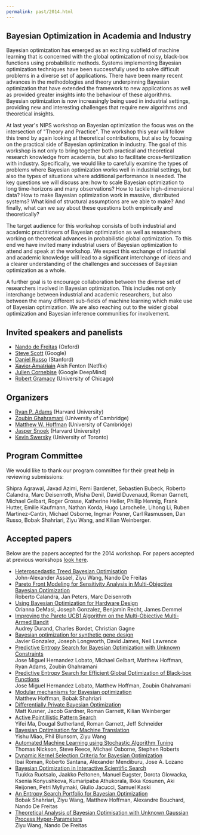 ```yaml
---
permalink: past/2014.html
---
```


Bayesian Optimization in Academia and Industry
----------------------------------------------

Bayesian optimization has emerged as an exciting subfield of machine learning
that is concerned with the global optimization of noisy, black-box functions
using probabilistic methods. Systems implementing Bayesian optimization
techniques have been successfully used to solve difficult problems in a diverse
set of applications. There have been many recent advances in the methodologies
and theory underpinning Bayesian optimization that have extended the framework
to new applications as well as provided greater insights into the behaviour of
these algorithms. Bayesian optimization is now increasingly being used in
industrial settings, providing new and interesting challenges that require new
algorithms and theoretical insights.

At last year's NIPS workshop on Bayesian optimization the focus was on the
intersection of "Theory and Practice". The workshop this year will follow this
trend by again looking at theoretical contributions, but also by focusing on the
practical side of Bayesian optimization in industry. The goal of this workshop
is not only to bring together both practical and theoretical research knowledge
from academia, but also to facilitate cross-fertilization with industry.
Specifically, we would like to carefully examine the types of problems where
Bayesian optimization works well in industrial settings, but also the types of
situations where additional performance is needed. The key questions we will
discuss are: how to scale Bayesian optimization to long time-horizons and many
observations? How to tackle high-dimensional data? How to make Bayesian
optimization work in massive, distributed systems? What kind of structural
assumptions are we able to make? And finally, what can we say about these
questions both empirically and theoretically?

The target audience for this workshop consists of both industrial and academic
practitioners of Bayesian optimization as well as researchers working on
theoretical advances in probabilistic global optimization. To this end we have
invited many industrial users of Bayesian optimization to attend and speak at
the workshop. We expect this exchange of industrial and academic knowledge will
lead to a significant interchange of ideas and a clearer understanding of the
challenges and successes of Bayesian optimization as a whole.

A further goal is to encourage collaboration between the diverse set of
researchers involved in Bayesian optimization. This includes not only
interchange between industrial and academic researchers, but also between the
many different sub-fields of machine learning which make use of Bayesian
optimization. We are also reaching out to the wider global optimization and
Bayesian inference communities for involvement.


Invited speakers and panelists
-------------------------------

- [Nando de Freitas](http://www.cs.ox.ac.uk/people/nando.defreitas/) (Oxford)
- [Steve Scott](http://stevethebayesian.com) (Google)
- [Daniel Russo](http://web.stanford.edu/~djrusso) (Stanford)
- [<strike>Xavier Amatriain</strike>](http://xavier.amatriain.net/) Aish Fenton (Netflix)
- [Julien Cornebise](http://www.cornebise.com/julien/) (Google DeepMind)
- [Robert Gramacy](http://faculty.chicagobooth.edu/robert.gramacy) (University of Chicago)


Organizers
---------------------

- [Ryan P. Adams](http://www.seas.harvard.edu/directory/rpa) (Harvard University)
- [Zoubin Ghahramani](http://mlg.eng.cam.ac.uk/zoubin) (University of Cambridge)
- [Matthew W. Hoffman](http://mlg.eng.cam.ac.uk/hoffmanm) (University of Cambridge)
- [Jasper Snoek](http://people.seas.harvard.edu/~jsnoek) (Harvard University)
- [Kevin Swersky](http://www.cs.toronto.edu/~kswersky) (University of Toronto)


Program Committee
------------------

We would like to thank our program committee for their great help in reviewing
submissions:

Shipra Agrawal,
Javad Azimi,
Remi Bardenet,
Sebastien Bubeck,
Roberto Calandra,
Marc Deisenroth,
Misha Denil,
David Duvenaud,
Roman Garnett,
Michael Gelbart,
Roger Grosse,
Katherine Heller,
Phillip Hennig,
Frank Hutter,
Emilie Kaufmann,
Nathan Korda,
Hugo Larochelle,
Lihong Li,
Ruben Martinez-Cantin,
Michael Osborne,
Ingmar Posner,
Carl Rasmussen,
Dan Russo,
Bobak Shahriari,
Ziyu Wang, and
Kilian Weinberger.


Accepted papers
------------------

Below are the papers accepted for the 2014 workshop. For papers accepted at
previous workshops [look here](/past/).

- [Heteroscedastic Treed Bayesian Optimisation](/papers/2014/paper1.pdf)<br>
  John-Alexander Assael, Ziyu Wang, Nando De Freitas
- [Pareto Front Modeling for Sensitivity Analysis in Multi-Objective Bayesian
  Optimization](/papers/2014/paper2.pdf)<br>
  Roberto Calandra, Jan Peters, Marc Deisenroth
- [Using Bayesian Optimization for Hardware Design](/papers/2014/paper3.pdf)<br>
Orianna DeMasi, Joseph Gonzalez, Benjamin Recht, James Demmel
- [Improving the Pareto UCB1 Algorithm on the Multi-Objective Multi-Armed
  Bandit](/papers/2014/paper4.pdf)<br>
  Audrey Durand, Charles Bordet, Christian Gagne
- [Bayesian optimization for synthetic gene design](/papers/2014/paper5.pdf)<br>
  Javier Gonzalez, Joseph Longworth, David James, Neil  Lawrence
- [Predictive Entropy Search for Bayesian Optimization with Unknown
  Constraints](/papers/2014/paper6.pdf)<br>
  Jose Miguel Hernandez Lobato, Michael Gelbart, Matthew Hoffman, Ryan Adams,
  Zoubin Ghahramani
- [Predictive Entropy Search for Efficient Global Optimization of Black-box
  Functions](/papers/2014/paper7.pdf)<br>
  Jose Miguel Hernandez Lobato, Matthew Hoffman, Zoubin Ghahramani
- [Modular mechanisms for Bayesian optimization](/papers/2014/paper8.pdf)<br>
  Matthew Hoffman, Bobak Shahriari
- [Differentially Private Bayesian Optimization](/papers/2014/paper9.pdf)<br>
  Matt Kusner, Jacob Gardner, Roman Garnett, Kilian Weinberger
- [Active Pointillistic Pattern Search](/papers/2014/paper10.pdf)<br>
  Yifei Ma, Dougal Sutherland, Roman Garnett, Jeff Schneider
- [Bayesian Optimisation for Machine Translation](/papers/2014/paper11.pdf)<br>
  Yishu Miao, Phil Blunsom, Ziyu Wang
- [Automated Machine Learning using Stochastic Algorithm Tuning](/papers/2014/paper12.pdf)<br>
  Thomas Nickson, Steve Reece, Michael Osborne, Stephen Roberts
- [Dynamic Kernel Selection Criteria for Bayesian Optimization](/papers/2014/paper13.pdf)<br>
  Ibai Roman, Roberto Santana, Alexander Mendiburu, Jose A. Lozano
- [Bayesian Optimization in Interactive Scientific Search](/papers/2014/paper14.pdf)<br>
  Tuukka Ruotsalo, Jaakko Peltonen, Manuel Eugster, Dorota Glowacka, Ksenia
  Konyushkova, Kumaripaba Athukorala, Ilkka Kosunen, Aki Reijonen, Petri
  Myllymaki, Giulio Jacucci, Samuel Kaski
- [An Entropy Search Portfolio for Bayesian Optimization](/papers/2014/paper15.pdf)<br>
  Bobak Shahriari, Ziyu Wang, Matthew Hoffman, Alexandre Bouchard, Nando De Freitas
- [Theoretical Analysis of Bayesian Optimisation with Unknown Gaussian Process
  Hyper-Parameters](/papers/2014/paper16.pdf)<br>
  Ziyu Wang, Nando De Freitas

